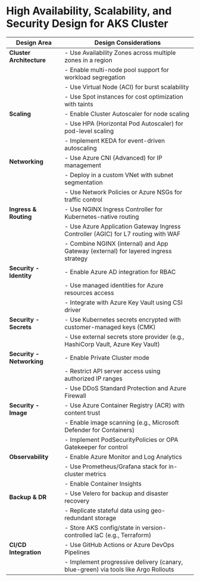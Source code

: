 

# High Availability, Scalability, and Security Design for AKS Cluster

| **Design Area**          | **Design Considerations**                                                                 |
|--------------------------|--------------------------------------------------------------------------------------------|
| **Cluster Architecture** | - Use Availability Zones across multiple zones in a region                                 |
|                          | - Enable multi-node pool support for workload segregation                                 |
|                          | - Use Virtual Node (ACI) for burst scalability                                            |
|                          | - Use Spot instances for cost optimization with taints                                    |
| **Scaling**              | - Enable Cluster Autoscaler for node scaling                                              |
|                          | - Use HPA (Horizontal Pod Autoscaler) for pod-level scaling                               |
|                          | - Implement KEDA for event-driven autoscaling                                             |
| **Networking**           | - Use Azure CNI (Advanced) for IP management                                              |
|                          | - Deploy in a custom VNet with subnet segmentation                                        |
|                          | - Use Network Policies or Azure NSGs for traffic control                                  |
| **Ingress & Routing**    | - Use NGINX Ingress Controller for Kubernetes-native routing                              |
|                          | - Use Azure Application Gateway Ingress Controller (AGIC) for L7 routing with WAF         |
|                          | - Combine NGINX (internal) and App Gateway (external) for layered ingress strategy         |
| **Security - Identity**  | - Enable Azure AD integration for RBAC                                                    |
|                          | - Use managed identities for Azure resources access                                       |
|                          | - Integrate with Azure Key Vault using CSI driver                                        |
| **Security - Secrets**   | - Use Kubernetes secrets encrypted with customer-managed keys (CMK)                       |
|                          | - Use external secrets store provider (e.g., HashiCorp Vault, Azure Key Vault)           |
| **Security - Networking**| - Enable Private Cluster mode                                                              |
|                          | - Restrict API server access using authorized IP ranges                                   |
|                          | - Use DDoS Standard Protection and Azure Firewall                                         |
| **Security - Image**     | - Use Azure Container Registry (ACR) with content trust                                   |
|                          | - Enable image scanning (e.g., Microsoft Defender for Containers)                         |
|                          | - Implement PodSecurityPolicies or OPA Gatekeeper for control                            |
| **Observability**        | - Enable Azure Monitor and Log Analytics                                                  |
|                          | - Use Prometheus/Grafana stack for in-cluster metrics                                     |
|                          | - Enable Container Insights                                                               |
| **Backup & DR**          | - Use Velero for backup and disaster recovery                                             |
|                          | - Replicate stateful data using geo-redundant storage                                     |
|                          | - Store AKS config/state in version-controlled IaC (e.g., Terraform)                     |
| **CI/CD Integration**    | - Use GitHub Actions or Azure DevOps Pipelines                                            |
|                          | - Implement progressive delivery (canary, blue-green) via tools like Argo Rollouts        |
